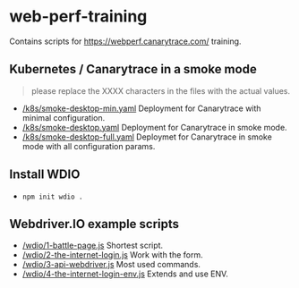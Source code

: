 # web-perf-training
Contains scripts for https://webperf.canarytrace.com/ training.

## Kubernetes / Canarytrace in a smoke mode
> please replace the XXXX characters in the files with the actual values.
- [/k8s/smoke-desktop-min.yaml](https://github.com/canarytrace/web-perf-training/blob/main/k8s/smoke-desktop-min.yaml) Deployment for Canarytrace with minimal configuration.
- [/k8s/smoke-desktop.yaml](https://github.com/canarytrace/web-perf-training/blob/main/k8s/smoke-desktop.yaml) Deployment for Canarytrace in smoke mode.
- [/k8s/smoke-desktop-full.yaml](https://github.com/canarytrace/web-perf-training/tree/main/k8s) Deploymet for Canarytrace in smoke mode with all configuration params.

## Install WDIO

- `npm init wdio .`


## Webdriver.IO example scripts
- [/wdio/1-battle-page.js](https://github.com/canarytrace/web-perf-training/blob/main/wdio/1-battle-page.js) Shortest script.
- [/wdio/2-the-internet-login.js](https://github.com/canarytrace/web-perf-training/blob/main/wdio/2-the-internet-login.js) Work with the form.
- [/wdio/3-api-webdriver.js](https://github.com/canarytrace/web-perf-training/blob/main/wdio/3-api-webdriver.js) Most used commands.
- [/wdio/4-the-internet-login-env.js](https://github.com/canarytrace/web-perf-training/blob/main/wdio/4-the-internet-login-env.js) Extends and use ENV.
